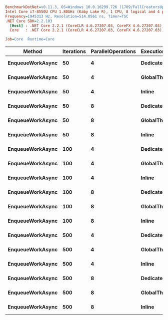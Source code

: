 ``` ini

BenchmarkDotNet=v0.11.3, OS=Windows 10.0.16299.726 (1709/FallCreatorsUpdate/Redstone3)
Intel Core i7-8550U CPU 1.80GHz (Kaby Lake R), 1 CPU, 8 logical and 4 physical cores
Frequency=1945313 Hz, Resolution=514.0561 ns, Timer=TSC
.NET Core SDK=2.2.103
  [Host] : .NET Core 2.2.1 (CoreCLR 4.6.27207.03, CoreFX 4.6.27207.03), 64bit RyuJIT
  Core   : .NET Core 2.2.1 (CoreCLR 4.6.27207.03, CoreFX 4.6.27207.03), 64bit RyuJIT

Job=Core  Runtime=Core  

```
|           Method | Iterations | ParallelOperations | ExecutionStrategy |      Mean |     Error |    StdDev | Rank |
|----------------- |----------- |------------------- |------------------ |----------:|----------:|----------:|-----:|
| **EnqueueWorkAsync** |         **50** |                  **4** |         **Dedicated** |  **5.097 us** | **0.1011 us** | **0.2218 us** |    **9** |
| **EnqueueWorkAsync** |         **50** |                  **4** |  **GlobalThreadPool** |  **3.736 us** | **0.0724 us** | **0.0775 us** |    **6** |
| **EnqueueWorkAsync** |         **50** |                  **4** |            **Inline** |  **1.103 us** | **0.0209 us** | **0.0215 us** |    **1** |
| **EnqueueWorkAsync** |         **50** |                  **8** |         **Dedicated** | **10.070 us** | **0.1944 us** | **0.2080 us** |   **14** |
| **EnqueueWorkAsync** |         **50** |                  **8** |  **GlobalThreadPool** |  **6.133 us** | **0.1194 us** | **0.1278 us** |   **11** |
| **EnqueueWorkAsync** |         **50** |                  **8** |            **Inline** |  **1.900 us** | **0.0371 us** | **0.0507 us** |    **3** |
| **EnqueueWorkAsync** |        **100** |                  **4** |         **Dedicated** |  **5.154 us** | **0.0989 us** | **0.1286 us** |    **9** |
| **EnqueueWorkAsync** |        **100** |                  **4** |  **GlobalThreadPool** |  **4.127 us** | **0.0822 us** | **0.1231 us** |    **7** |
| **EnqueueWorkAsync** |        **100** |                  **4** |            **Inline** |  **1.407 us** | **0.0271 us** | **0.0266 us** |    **2** |
| **EnqueueWorkAsync** |        **100** |                  **8** |         **Dedicated** |  **8.926 us** | **0.1776 us** | **0.1661 us** |   **13** |
| **EnqueueWorkAsync** |        **100** |                  **8** |  **GlobalThreadPool** |  **6.083 us** | **0.1157 us** | **0.1286 us** |   **11** |
| **EnqueueWorkAsync** |        **100** |                  **8** |            **Inline** |  **2.291 us** | **0.0452 us** | **0.0502 us** |    **4** |
| **EnqueueWorkAsync** |        **500** |                  **4** |         **Dedicated** |  **5.209 us** | **0.0958 us** | **0.0941 us** |    **9** |
| **EnqueueWorkAsync** |        **500** |                  **4** |  **GlobalThreadPool** |  **4.523 us** | **0.0347 us** | **0.0308 us** |    **8** |
| **EnqueueWorkAsync** |        **500** |                  **4** |            **Inline** |  **2.966 us** | **0.0239 us** | **0.0200 us** |    **5** |
| **EnqueueWorkAsync** |        **500** |                  **8** |         **Dedicated** |  **8.954 us** | **0.1725 us** | **0.2474 us** |   **13** |
| **EnqueueWorkAsync** |        **500** |                  **8** |  **GlobalThreadPool** |  **6.610 us** | **0.1294 us** | **0.2267 us** |   **12** |
| **EnqueueWorkAsync** |        **500** |                  **8** |            **Inline** |  **5.438 us** | **0.0742 us** | **0.0658 us** |   **10** |
